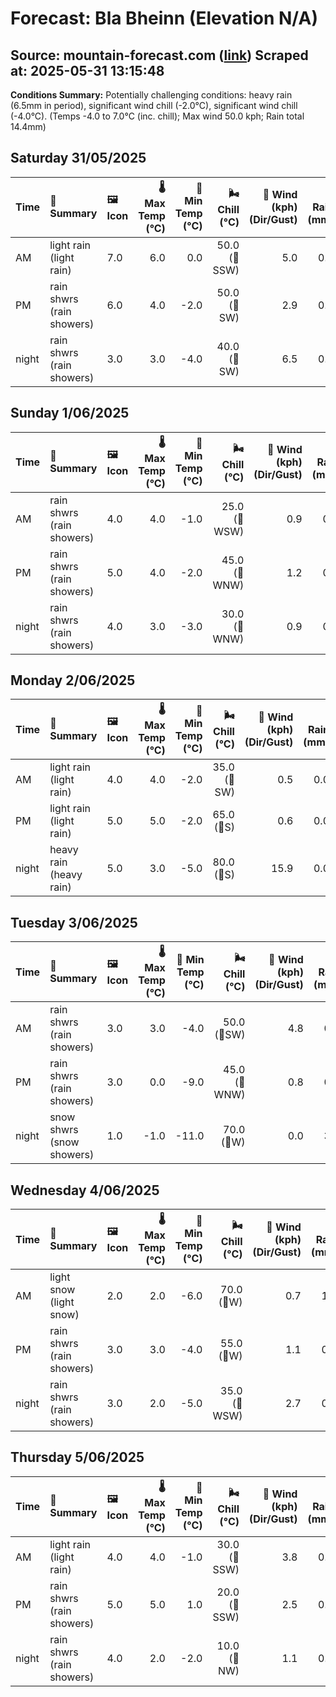 # Forecast: Bla Bheinn (Elevation N/A)
**Source:** mountain-forecast.com ([link](https://www.mountain-forecast.com/peaks/Bla-Bheinn/forecasts/928))
**Scraped at:** 2025-05-31 13:15:48
---

**Conditions Summary:** Potentially challenging conditions: heavy rain (6.5mm in period), significant wind chill (-2.0°C), significant wind chill (-4.0°C). (Temps -4.0 to 7.0°C (inc. chill); Max wind 50.0 kph; Rain total 14.4mm)

## Saturday 31/05/2025
| **Time** | **📝 Summary** | **🖼️ Icon** | **🌡️ Max Temp (°C)** | **🥶 Min Temp (°C)** | **🌬️ Chill (°C)** | **💨 Wind (kph) (Dir/Gust)** | **💧 Rain (mm)** | **❄️ Snow (cm)** | **☁️ Cloud Base (m)** | **🧊 Freezing Lvl (m)** |
|:------- |:------- |:----- |--------------: |-------------: |-----------: |---------------------: |---------: |----------: |---------------: |----------------: |
| AM      | light rain<br><span class="icon-desc">(light rain)</span> | 7.0 | 6.0 | 0.0 | 50.0<br>(🧭SSW) | 5.0 | 0.0 | 150 | 2100 |
| PM      | rain shwrs<br><span class="icon-desc">(rain showers)</span> | 6.0 | 4.0 | -2.0 | 50.0<br>(🧭SW) | 2.9 | 0.0 | 450 | 1750 |
| night   | rain shwrs<br><span class="icon-desc">(rain showers)</span> | 3.0 | 3.0 | -4.0 | 40.0<br>(🧭SW) | 6.5 | 0.0 | 600 | 1350 |

## Sunday 1/06/2025
| **Time** | **📝 Summary** | **🖼️ Icon** | **🌡️ Max Temp (°C)** | **🥶 Min Temp (°C)** | **🌬️ Chill (°C)** | **💨 Wind (kph) (Dir/Gust)** | **💧 Rain (mm)** | **❄️ Snow (cm)** | **☁️ Cloud Base (m)** | **🧊 Freezing Lvl (m)** |
|:------- |:------- |:----- |--------------: |-------------: |-----------: |---------------------: |---------: |----------: |---------------: |----------------: |
| AM      | rain shwrs<br><span class="icon-desc">(rain showers)</span> | 4.0 | 4.0 | -1.0 | 25.0<br>(🧭WSW) | 0.9 | 0.0 | 1600 | 1400 |
| PM      | rain shwrs<br><span class="icon-desc">(rain showers)</span> | 5.0 | 4.0 | -2.0 | 45.0<br>(🧭WNW) | 1.2 | 0.0 | 300 | 1600 |
| night   | rain shwrs<br><span class="icon-desc">(rain showers)</span> | 4.0 | 3.0 | -3.0 | 30.0<br>(🧭WNW) | 0.9 | 0.0 | 250 | 1350 |

## Monday 2/06/2025
| **Time** | **📝 Summary** | **🖼️ Icon** | **🌡️ Max Temp (°C)** | **🥶 Min Temp (°C)** | **🌬️ Chill (°C)** | **💨 Wind (kph) (Dir/Gust)** | **💧 Rain (mm)** | **❄️ Snow (cm)** | **☁️ Cloud Base (m)** | **🧊 Freezing Lvl (m)** |
|:------- |:------- |:----- |--------------: |-------------: |-----------: |---------------------: |---------: |----------: |---------------: |----------------: |
| AM      | light rain<br><span class="icon-desc">(light rain)</span> | 4.0 | 4.0 | -2.0 | 35.0<br>(🧭SW) | 0.5 | 0.0 | 600 | 1350 |
| PM      | light rain<br><span class="icon-desc">(light rain)</span> | 5.0 | 5.0 | -2.0 | 65.0<br>(🧭S) | 0.6 | 0.0 | 800 | 1600 |
| night   | heavy rain<br><span class="icon-desc">(heavy rain)</span> | 5.0 | 3.0 | -5.0 | 80.0<br>(🧭S) | 15.9 | 0.0 | 50 | 1750 |

## Tuesday 3/06/2025
| **Time** | **📝 Summary** | **🖼️ Icon** | **🌡️ Max Temp (°C)** | **🥶 Min Temp (°C)** | **🌬️ Chill (°C)** | **💨 Wind (kph) (Dir/Gust)** | **💧 Rain (mm)** | **❄️ Snow (cm)** | **☁️ Cloud Base (m)** | **🧊 Freezing Lvl (m)** |
|:------- |:------- |:----- |--------------: |-------------: |-----------: |---------------------: |---------: |----------: |---------------: |----------------: |
| AM      | rain shwrs<br><span class="icon-desc">(rain showers)</span> | 3.0 | 3.0 | -4.0 | 50.0<br>(🧭SW) | 4.8 | 0.0 | 300 | 1300 |
| PM      | rain shwrs<br><span class="icon-desc">(rain showers)</span> | 3.0 | 0.0 | -9.0 | 45.0<br>(🧭WNW) | 0.8 | 0.0 | 700 | 1300 |
| night   | snow shwrs<br><span class="icon-desc">(snow showers)</span> | 1.0 | -1.0 | -11.0 | 70.0<br>(🧭W) | 0.0 | 3.0 | 400 | 800 |

## Wednesday 4/06/2025
| **Time** | **📝 Summary** | **🖼️ Icon** | **🌡️ Max Temp (°C)** | **🥶 Min Temp (°C)** | **🌬️ Chill (°C)** | **💨 Wind (kph) (Dir/Gust)** | **💧 Rain (mm)** | **❄️ Snow (cm)** | **☁️ Cloud Base (m)** | **🧊 Freezing Lvl (m)** |
|:------- |:------- |:----- |--------------: |-------------: |-----------: |---------------------: |---------: |----------: |---------------: |----------------: |
| AM      | light snow<br><span class="icon-desc">(light snow)</span> | 2.0 | 2.0 | -6.0 | 70.0<br>(🧭W) | 0.7 | 1.0 | 100 | 1150 |
| PM      | rain shwrs<br><span class="icon-desc">(rain showers)</span> | 3.0 | 3.0 | -4.0 | 55.0<br>(🧭W) | 1.1 | 0.0 | 450 | 1250 |
| night   | rain shwrs<br><span class="icon-desc">(rain showers)</span> | 3.0 | 2.0 | -5.0 | 35.0<br>(🧭WSW) | 2.7 | 0.0 | 650 | 1350 |

## Thursday 5/06/2025
| **Time** | **📝 Summary** | **🖼️ Icon** | **🌡️ Max Temp (°C)** | **🥶 Min Temp (°C)** | **🌬️ Chill (°C)** | **💨 Wind (kph) (Dir/Gust)** | **💧 Rain (mm)** | **❄️ Snow (cm)** | **☁️ Cloud Base (m)** | **🧊 Freezing Lvl (m)** |
|:------- |:------- |:----- |--------------: |-------------: |-----------: |---------------------: |---------: |----------: |---------------: |----------------: |
| AM      | light rain<br><span class="icon-desc">(light rain)</span> | 4.0 | 4.0 | -1.0 | 30.0<br>(🧭SSW) | 3.8 | 0.0 | 50 | 1550 |
| PM      | rain shwrs<br><span class="icon-desc">(rain showers)</span> | 5.0 | 5.0 | 1.0 | 20.0<br>(🧭SSW) | 2.5 | 0.0 | 50 | 1650 |
| night   | rain shwrs<br><span class="icon-desc">(rain showers)</span> | 4.0 | 2.0 | -2.0 | 10.0<br>(🧭NW) | 1.1 | 0.0 | 250 | 1350 |